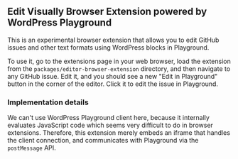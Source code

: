 ## Edit Visually Browser Extension powered by WordPress Playground

This is an experimental browser extension that allows you to edit GitHub issues and other text formats using WordPress blocks in Playground.

To use it, go to the extensions page in your web browser, load the extension from the `packages/editor-browser-extension` directory, and then navigate to any GitHub issue. Edit it, and you should see a new "Edit in Playground" button in the corner of the editor. Click it to edit the issue in Playground.

### Implementation details

We can't use WordPress Playground client here, because it internally evaluates JavaScript code which seems very difficult to do in browser extensions. Therefore, this extension merely embeds an iframe that handles the client connection, and communicates with Playground via the `postMessage` API.
